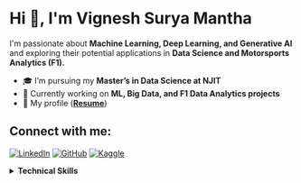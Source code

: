# Hi 👋, I'm Vignesh Surya Mantha

I'm passionate about **Machine Learning, Deep Learning, and Generative AI** and exploring their potential applications in **Data Science and Motorsports Analytics (F1).**

- 🎓 I’m pursuing my **Master’s in Data Science at NJIT**
- 🚀 Currently working on **ML, Big Data, and F1 Data Analytics projects**
- 📄 My profile (**[Resume](https://drive.google.com/file/d/1KMgM_h8RypW1WCNg-SSmaKU95crcctJS/view?usp=drive_link)**)

## Connect with me:
[![LinkedIn](https://img.shields.io/badge/LinkedIn-0A66C2?style=for-the-badge&logo=linkedin&logoColor=white)](www.linkedin.com/in/vignesh-surya-mantha-5859a1343![image](https://github.com/user-attachments/assets/e5ffee5a-5aa2-49c2-8d5f-12b9f4c72f27)
)
[![GitHub](https://img.shields.io/badge/GitHub-171515?style=for-the-badge&logo=github&logoColor=white)](https://github.com/cmvignesh5599)
[![Kaggle](https://img.shields.io/badge/Kaggle-20BEFF?style=for-the-badge&logo=kaggle&logoColor=white)](https://www.kaggle.com/)

<details>
  <summary><b>Technical Skills</b></summary>
  <ul>
    <li>Python, SQL, JavaScript</li>
    <li>Machine Learning, Deep Learning, Generative AI</li>
    <li>Big Data: Hadoop, Spark, HDFS, Hive, Oozie</li>
    <li>Cloud & Tools: AWS, Git, Tableau</li>
    <li>Mobile App Development: React Native</li>
  </ul>
</details>

